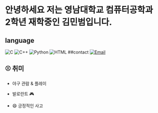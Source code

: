 # 안녕하세요 저는 영남대학교 컴퓨터공학과 2학년 재학중인 김민범입니다.

## language

![C](https://img.shields.io/badge/C-00599C?style=flat-square&logo=c&logoColor=white)
![C++](https://img.shields.io/badge/C++-00599C?style=flat-square&logo=cplusplus&logoColor=white)
![Python](https://img.shields.io/badge/Python-3776AB?style=flat-square&logo=python&logoColor=white)
![HTML](https://img.shields.io/badge/HTML5-E34F26?style=flat-square&logo=html5&logoColor=white)
##contact
[![Email](https://img.shields.io/badge/contact-7557191@naver.com-blue?style=flat-square&logo=gmail&logoColor=white)](mailto:7557191@naver.com)

## ⚾️ 취미

- 야구 관람 & 플레이
- 발로란트 🎮
  

- 😄 긍정적인 사고
